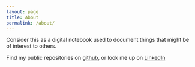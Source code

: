 ```yaml
---
layout: page
title: About
permalink: /about/
---
```


Consider this as a digital notebook used to document things that might be of interest to others.

Find my public repositories on [github](https://www.github.com/eriknl/),
or look me up on [LinkedIn](https://www.linkedin.com/in/erik-de-jong-b525a455/)	
